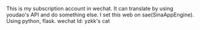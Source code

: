 This is my subscription account in wechat. 
It can translate by using youdao's API and do something else. 
I set this web on sae(SinaAppEngine).
Using python, flask.
wechat Id: yzkk's cat
